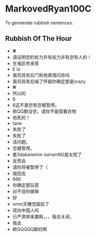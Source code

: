 # MarkovedRyan100C
To gennerate rubbish sentences.
## Rubbish Of The Hour
- ❌️
- 请证明您的权力并有权力并有您有人的！
- 生电区传来答
- E iú
- 我司具有后门和他表情闪烁吗
- 我司具有后端了怀疑你确定那是orazy
- ❌
- 所以的
- 6
- 6这不是您有您被暂停。
- 欸QQ群没空，请你不能穿戴衣物
- 他死的！
- tane
- 失败了
- 失败了
- 该问题。
- 您被暂停。
- 套3dakanemm iseramNG是太短了
- 反而会
- 请你将被暂停了（
- 按回去
- 666
- 你确定那玩意
- 对不信你做嘛
- 好
- omm天睡觉超前了
- 双向中国人吗
- 已严肃转来噩耗，，，我会关闭，
- 我会
- 欸QQQQQ群的啊

